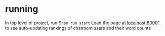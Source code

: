 # running
In top level of project, run $`npm run start`
Load the page at [localhost:8000"](localhost:8000) to see auto-updating rankings of chatroom users and their word counts


